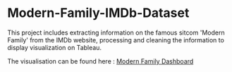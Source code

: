# Modern-Family-IMDb-Dataset
This project includes extracting information on the famous sitcom 'Modern Family' from the IMDb website, processing and cleaning the information to display visualization on Tableau.

The visualisation can be found here : [Modern Family Dashboard](https://public.tableau.com/app/profile/shagun.s3078/viz/ModernFamily_16312026062160/Dashboard1?publish=yes)
